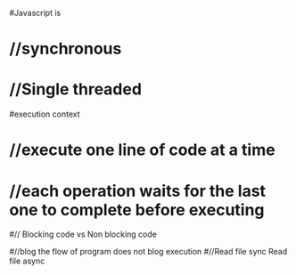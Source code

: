 #Javascript is
 # //synchronous 
  # //Single threaded

#execution context
 #   //execute one line of code at a time
  #  //each operation waits for the last one to complete before executing


#// Blocking code                        vs             Non blocking code

#//blog the flow of program                          does not blog execution
#//Read file sync                                    Read file async